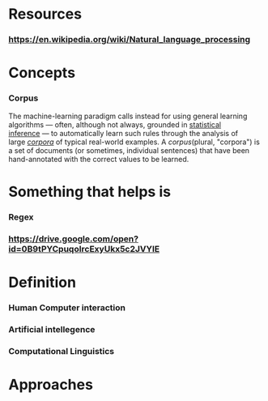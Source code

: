 # Resources
### https://en.wikipedia.org/wiki/Natural_language_processing
# Concepts
### Corpus
The machine-learning paradigm calls instead for using general learning algorithms — often, although not always, grounded in [statistical inference](https://en.wikipedia.org/wiki/Statistical_inference "Statistical inference") — to automatically learn such rules through the analysis of large _[corpora](https://en.wikipedia.org/wiki/Text_corpus "Text corpus")_ of typical real-world examples. A _corpus_(plural, "corpora") is a set of documents (or sometimes, individual sentences) that have been hand-annotated with the correct values to be learned.
# Something that helps is
### Regex
### https://drive.google.com/open?id=0B9tPYCpuqoIrcExyUkx5c2JVYlE
# Definition
### Human Computer interaction
### Artificial intellegence
### Computational Linguistics
# Approaches
